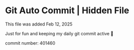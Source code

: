 # Git Auto Commit | Hidden File

This file was added Feb 12, 2025

Just for fun and keeping my daily git commit active 🤪

commit number: 401460

